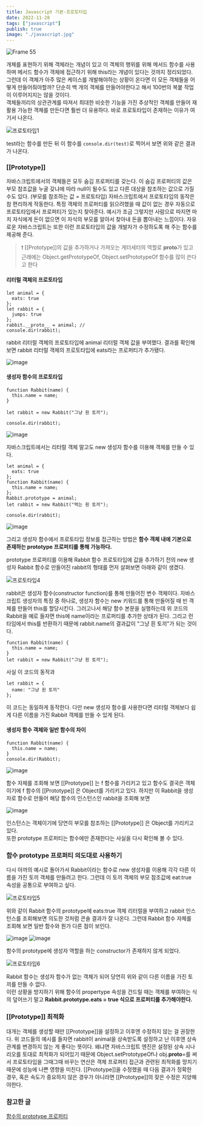 ```yaml
---
title: Javascript 기본-프로토타입
date: 2022-11-28
tags: ["javascript"]
publish: true
image: "./javascript.jpg"
---
```


![Frame 55](https://user-images.githubusercontent.com/24996316/203940809-40ff5208-ed46-46ba-8568-4ff0237c59da.png)

개체를 표현하기 위해 객체라는 개념이 있고 이 객체의 행위를 위해 메서드 함수를 사용하며 메서드 함수가 객체에 접근하기 위해 this라는 개념이 있다는 것까지 정리되었다.  
그런데 이 객체가 아주 많은 케이스를 개발해야하는 상황이 온다면 이 모든 객체들을 어떻게 만들어줘야할까? 단순히 백 개의 객체를 만들어야한다고 해서 100번의 복붙 작업이 이루어지지는 않을 것이다.  
객체들끼리의 상관관계를 따져서 최대한 비슷한 기능을 가진 추상적인 객체를 만들어 재활용 가능한 객체를 만든다면 훨씬 더 유용하다. 바로 프로토타입이 존재하는 이유가 여기서 나온다.

![프로토타입1](https://user-images.githubusercontent.com/24996316/204169773-427758f8-0f66-4cdb-8026-1d884034689c.JPG)

test라는 함수를 만든 뒤 이 함수를 `console.dir(test)`로 찍어서 보면 위와 같은 결과가 나온다.

### [[Prototype]]

자바스크립트에서의 객체들은 모두 숨김 프로퍼티를 갖는다. 이 숨김 프로퍼티의 값은 부모 참조값을 누굴 갖냐에 따라 null이 될수도 있고 다른 대상을 참조하는 값으로 가질 수도 있다. (부모를 참조하는 값 = 프로토타입) 자바스크립트에서 프로토타입의 동작은 참 편리하게 작동한다. 특정 객체의 프로퍼티를 읽으려했을 때 값이 없는 경우 자동으로 프로토타입에서 프로퍼티가 있는지 찾아준다. 예시가 조금 그렇지만 사람으로 따지면 마치 자식에게 돈이 없으면 이 자식의 부모를 알아서 찾아내 돈을 뽑아내는 느낌이다. 자유로운 자바스크립트는 또한 이런 프로토타입의 값을 개발자가 수정하도록 해 주는 함수를 제공해 준다.

> ❗ [[Prototype]]의 값을 추가하거나 가져오는 게터세터의 역할로 **proto**가 있고 근래에는 Object.getPrototypeOf, Object.setPrototypeOf 함수를 많이 쓴다고 한다

#### 리터럴 객체의 프로토타입

```js{numberLines: true}
let animal = {
  eats: true
};
let rabbit = {
  jumps: true
};
rabbit.__proto__ = animal; //
console.dir(rabbit);
```

rabbit 리터럴 객체의 프로토타입에 animal 리터럴 객체 값을 부여했다. 결과를 확인해 보면 rabbit 리터럴 객체의 프로토타입에 eats라는 프로퍼티가 추가됐다.

![image](https://user-images.githubusercontent.com/24996316/204171239-8bf227c0-3698-4189-ad3e-156e48b702c3.png)

#### 생성자 함수의 프로토타입

```js{numberLines: true}
function Rabbit(name) {
  this.name = name;
}

let rabbit = new Rabbit("그냥 흰 토끼");

console.dir(rabbit);
```

![image](https://user-images.githubusercontent.com/24996316/204172352-c9dba09e-34d1-49ed-8c3f-5f9d95baf35f.png)

자바스크립트에서는 리터럴 객체 말고도 new 생성자 함수를 이용해 객체를 만들 수 있다.

```js{numberLines: true}
let animal = {
  eats: true
};
function Rabbit(name) {
  this.name = name;
};
Rabbit.prototype = animal;
let rabbit = new Rabbit("먹는 흰 토끼");

console.dir(rabbit);
```

![image](https://user-images.githubusercontent.com/24996316/204172527-d4a1c6ca-47f0-415d-b189-8eb8b11c7379.png)

그리고 생성자 함수에서 프로토타입 정보를 접근하는 방법은 **함수 객체 내에 기본으로 존재하는 prototype 프로퍼티를 통해 가능하다.**

prototype 프로퍼티를 이용해 Rabbit 함수 프로토타입에 값을 추가하기 전의 new 생성자 Rabbit 함수로 만들어진 rabbit의 형태를 먼저 살펴보면 아래와 같이 생겼다.

![프로토타입4](https://user-images.githubusercontent.com/24996316/204172881-d5c3bb1e-3a11-427e-a2f1-c65068129619.JPG)

rabbit은 생성자 함수(constructor function)를 통해 만들어진 변수 객체이다. 자바스크립트 생성자의 특징 중 하나로, 생성자 함수는 new 키워드를 통해 만들어질 때 빈 객체를 만들어 this를 할당시킨다. 그러고나서 해당 함수 본문을 실행하는데 위 코드의 Rabbit을 예로 들자면 this에 name이라는 프로퍼티를 추가한 상태가 된다. 그리고 런타임에서 this를 반환하기 때문에 rabbit.name의 결과값이 "그냥 흰 토끼"가 되는 것이다.

```js{numberLines: true}
function Rabbit(name) {
  this.name = name;
}
let rabbit = new Rabbit("그냥 흰 토끼");
```

사실 이 코드의 동작과

```js{numberLines: true}
let rabbit = {
  name: "그냥 흰 토끼"
};
```

이 코드는 동일하게 동작한다. 다만 new 생성자 함수를 사용한다면 리터럴 객체보다 쉽게 다른 이름을 가진 Rabbit 객체를 만들 수 있게 된다.

#### 생성자 함수 객체와 일반 함수의 차이

```js{numberLines: true}
function Rabbit(name) {
  this.name = name;
}
console.dir(Rabbit);
```

![image](https://user-images.githubusercontent.com/24996316/204173581-881d0663-78a0-4219-af31-73e97e8a150e.png)

함수 자체를 조회해 보면 [[Prototype]] 는 f 함수를 가리키고 있고 함수도 결국은 객체이기에 f 함수의 [[Prototype]] 은 Object를 가리키고 있다.
하지만 이 Rabbit을 생성자로 함수로 만들어 해당 함수의 인스턴스인 rabbit을 조회해 보면

![image](https://user-images.githubusercontent.com/24996316/204173760-7f1de34b-ea2e-4af1-8db6-9c0f7d9b9ed9.png)

인스턴스는 객체이기에 당연히 부모를 참조하는 [[Prototype]] 은 Object를 가리키고 있다.  
또한 prototype 프로퍼티는 함수에만 존재한다는 사실을 다시 확인해 볼 수 있다.

### 함수 prototype 프로퍼티 의도대로 사용하기

다시 아까의 예시로 돌아가서 Rabbit이라는 함수로 new 생성자를 이용해 각각 다른 이름을 가진 토끼 객체를 만들려고 한다. 그런데 이 토끼 객체의 부모 참조값에 eat:true 속성을 공통으로 부여하고 싶다.

![프로토타입5](https://user-images.githubusercontent.com/24996316/204174411-20d4ce0d-da2e-402c-ad31-a884ec1fdff7.JPG)

위와 같이 Rabbit 함수의 prototype에 eats:true 객체 리터럴을 부여하고 rabbit 인스턴스를 조회해보면 의도한 것처럼 콘솔 결과가 잘 나온다. 그런데 Rabbit 함수 자체를 조회해 보면 일반 함수와 뭔가 다른 점이 보인다.

![image](https://user-images.githubusercontent.com/24996316/204175107-2ff3a7c7-665a-4ebf-aca0-43e9b171fcb3.png) ![image](https://user-images.githubusercontent.com/24996316/204173581-881d0663-78a0-4219-af31-73e97e8a150e.png)

함수의 prototype에 생성자 역할을 하는 constructor가 존재하지 않게 되었다.

![프로토타입6](https://user-images.githubusercontent.com/24996316/204175270-f81f5f92-5ba8-4d29-a01a-7361322f5595.JPG)

Rabbit 함수는 생성자 함수가 없는 객체가 되어 당연히 위와 같이 다른 이름을 가진 토끼를 만들 수 없다.  
이런 상황을 방지하기 위해 함수의 propertype 속성을 건드릴 때는 객체를 부여하는 식의 덮어쓰기 말고 **Rabbit.prototype.eats = true 식으로 프로퍼티를 추가해야한다.**

### [[Prototype]] 최적화

대개는 객체를 생성할 때만 [[Prototype]]을 설정하고 이후엔 수정하지 않는 걸 권장한다. 위 코드들의 예시를 들자면 rabbit이 animal을 상속받도록 설정하고 난 이후엔 상속 관계를 변경하지 않는 게 좋다는 뜻이다. 왜냐면 자바스크립트 엔진은 설정된 상속 시나리오를 토대로 최적화가 되어있기 때문에 Object.setPrototypeOf나 obj.**proto**=를 써서 프로토타입을 그때그때 바꾸는 연산은 객체 프로퍼티 접근과 관련된 최적화를 망치기 때문에 성능에 나쁜 영향을 미친다. [[Prototype]]을 수정했을 때 다음 결과가 정확한 경우, 혹은 속도가 중요하지 않은 경우가 아니라면 [[Prototype]]의 잦은 수정은 지양해야한다.

### 참고한 글

[함수의 prototype 프로퍼티](https://ko.javascript.info/function-prototype)
